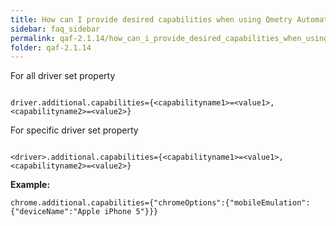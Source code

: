 ```yaml
---
title: How can I provide desired capabilities when using Qmetry Automation Framework?
sidebar: faq_sidebar
permalink: qaf-2.1.14/how_can_i_provide_desired_capabilities_when_using_qas.html
folder: qaf-2.1.14
---
```


For all driver set property 

```properties

driver.additional.capabilities={<capabilityname1>=<value1>,<capabilityname2>=<value2>}

```

For specific driver set property 

```properties

<driver>.additional.capabilities={<capabilityname1>=<value1>,<capabilityname2>=<value2>}

```

**Example:**

```properties
chrome.additional.capabilities={"chromeOptions":{"mobileEmulation":{"deviceName":"Apple iPhone 5"}}}
```

